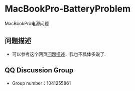 # MacBookPro-BatteryProblem
MacBookPro电源问题
## 问题描述
+ 可以参考这个网页[问题描述](https://mbp-battery-faq.baklib-free.com/1100/21c9#header-6)，我也不具体多说了.
## QQ Discussion Group
+ Group number：1041255861

